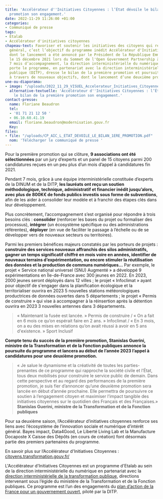 ```yaml
---
title: 'Accélérateur d''Initiatives Citoyennes : l’État dévoile le bilan de la première
  promotion son engagement.'
date: 2022-11-29 11:26:00 +01:00
categories:
- Communiqué de presse
tags:
- Etalab
- Accélérateur d'initiatives citoyennes
chapeau-text: Favoriser et soutenir les initiatives des citoyens qui relèvent de l’intérêt
  général, c’est l’objectif du programme inédit Accélérateur d'Initiatives Citoyennes
  dont le lancement a été annoncé par le Président de la République Emmanuel Macron
  le 15 décembre 2021 lors du Sommet de l'Open Government Partnership à Séoul. Après
  7 mois d’accompagnement, la direction interministérielle du numérique (DINUM) qui
  porte le programme, en partenariat avec la direction interministérielle de la transformation
  publique (DITP), dresse le bilan de la première promotion et poursuit son engagement
  à travers de nouveaux objectifs, dont le lancement d’une deuxième promotion.
une-ou-diaporama:
- image: "/uploads/2022_11_29_VISUEL_Accelerateur_Initiatives_Citoyennes.jpg"
  alternative-textuelle: 'Accélérateur d''Initiatives Citoyennes : l’État dévoile
    le bilan de la première promotion son engagement.'
contact-presse:
  name: Floriane Beaudron
  tel:
  - '01 71 21 12 50 '
  - 06.10.60.41.19
  email: floriane.beaudron@modernisation.gouv.fr
  Key: 
files:
- file: "/uploads/CP_AIC_L_ETAT_DEVOILE_LE_BILAN_1ERE_PROMOTION.pdf"
  nom: 'Télécharger le communiqué de presse '
---
```


Pour la première promotion qui se clôture, **9 associations ont été sélectionnées** par un jury d’experts et un panel de 15 citoyens parmi 200 candidatures reçues en un peu plus d’un mois d’appel à candidatures fin 2021. 

Pendant 7 mois, grâce à une équipe interministérielle constituée d’experts de la DINUM et de la DITP, **les lauréats ont reçu un soutien méthodologique, technique, administratif et financier inédit jusqu’alors, avec plus de 800K€ de fonds publics investis sous forme de subventions**, afin de les aider à consolider leur modèle et à franchir des étapes clés dans leur développement. 

Plus concrètement, l’accompagnement s’est organisé pour répondre à trois besoins clés : **consolider** (renforcer les bases du projet ou formaliser des processus), **intégrer** (un écosystème spécifique ou des administrations référentes), **déployer** (en vue de faciliter le passage à l’échelle ou de se développer vers de nouveaux secteurs ou territoires).

Parmi les premiers bénéfices majeurs constatés par les porteurs de projets : **construire des services nouveaux affranchis des silos administratifs, gagner un temps significatif chiffré en mois voire en années, identifier de nouveaux terrains d’expérimentation, ou encore stimuler la réutilisation des données et la production de communs numériques…** Par exemple, le projet « Service national universel (SNU) Augmenté » a développé 9 expérimentations en Île-de-France avec 300 jeunes en 2022. En 2023, 2000 jeunes seront déployés dans 12 villes ; le projet « Infoclimat » ayant pour objectif de s'engager dans la planification écologique et la territorialiser ouvrira en 2023 5 nouvelles stations météorologiques productrices de données ouvertes dans 5 départements ; le projet « Permis de construire » qui vise à accompagner à la réinsertion après la détention ouvrira en 2023 3 nouvelles antennes dans 3 départements. 

> « Maintenant la fusée est lancée. » Permis de construire / « On a fait en 6 mois ce qu’on espérait faire en 2 ans. » Infoclimat / « En 3 mois, on a eu des mises en relations qu’on avait réussi à avoir en 5 ans d'existence. » Sport Inclusif

**Compte tenu du succès de la première promotion, Stanislas Guerini, ministre de la Transformation et de la Fonction publiques annonce la poursuite du programme et lancera au début de l’année 2023 l’appel à candidatures pour une deuxième promotion.** 

> « Je salue le dynamisme et la créativité de toutes les parties-prenantes de ce programme qui rapproche la société civile et l’État, tous deux mobilisés pour construire le service public de demain. Dans cette perspective et au regard des performances de la première promotion, je suis fier d’annoncer qu’une deuxième promotion sera lancée en début d’année prochaine. Elle permettra de poursuivre ce soutien à l’engagement citoyen et maximiser l’impact tangible des initiatives citoyennes sur le quotidien des Français et des Françaises.» 
**Stanislas Guerini, ministre de la Transformation et de la Fonction publiques**

Pour sa deuxième saison, l’Accélérateur d’initiatives citoyennes renforce ses liens avec l’écosystème de l’innovation sociale et numérique d’intérêt général. Bayes impact, Data4Good, Le Liberté Living Lab et la Manufacture Docaposte X  Caisse des Dépôts (en cours de création) font désormais partie des premiers partenaires du programme.

En savoir plus sur l’Accélérateur d'Initiatives Citoyennes : [citoyens.transformation.gouv.fr/](https://citoyens.transformation.gouv.fr/)

L'Accélérateur d'Initiatives Citoyennes est un programme d'Etalab au sein de la direction interministérielle du numérique en partenariat avec la [direction interministérielle de la transformation publique](https://www.modernisation.gouv.fr/), directions intervenant sous l’égide du ministère de la Transformation et de la Fonction publiques. Ce programme est l’un des engagements du [plan d’action de la France pour un gouvernement ouvert](https://gouvernement-ouvert.modernisation.gouv.fr/), piloté par la DITP. 